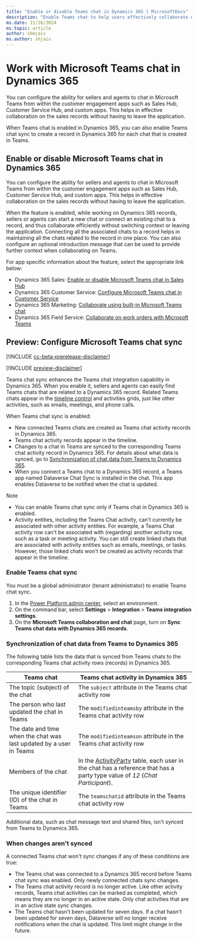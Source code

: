 ```yaml
---
title: "Enable or disable Teams chat in Dynamics 365 | MicrosoftDocs"
description: "Enable Teams chat to help users effectively collaborate on their Dynamics 365 customer engagement records without having to leave the application."
ms.date: 11/26/2024
ms.topic: article
author: sbmjais
ms.author: shjais
---
```


# Work with Microsoft Teams chat in Dynamics 365

You can configure the ability for sellers and agents to chat in Microsoft Teams from within the customer engagement apps such as Sales Hub, Customer Service Hub, and custom apps. This helps in effective collaboration on the sales records without having to leave the application. 

When Teams chat is enabled in Dynamics 365, you can also enable Teams chat sync to create a record in Dynamics 365 for each chat that is created in Teams.

## Enable or disable Microsoft Teams chat in Dynamics 365

You can configure the ability for sellers and agents to chat in Microsoft Teams from within the customer engagement apps such as Sales Hub, Customer Service Hub, and custom apps. This helps in effective collaboration on the sales records without having to leave the application.

When the feature is enabled, while working on Dynamics 365 records, sellers or agents can start a new chat or connect an existing chat to a record, and thus collaborate efficiently without switching context or leaving the application. Connecting all the associated chats to a record helps in maintaining all the chats related to the record in one place. You can also configure an optional introduction message that can be used to provide further context when collaborating on Teams.

For app specific information about the feature, select the appropriate link below:

- Dynamics 365 Sales: [Enable or disable Microsoft Teams chat in Sales Hub](../sales/teams-integration/enable-teams-chat.md)
- Dynamics 365 Customer Service: [Configure Microsoft Teams chat in Customer Service](../customer-service/configure-teams-chat.md)
- Dynamics 365 Marketing: [Collaborate using built-in Microsoft Teams chat](../marketing/teams-chat.md)
- Dynamics 365 Field Service: [Collaborate on work orders with Microsoft Teams](../field-service/field-service-teams-collaboration.md)

## Preview: Configure Microsoft Teams chat sync

[!INCLUDE [cc-beta-prerelease-disclaimer](../includes/cc-beta-prerelease-disclaimer.md)]

[!INCLUDE [preview-disclaimer](../includes/preview-disclaimer.md)]

Teams chat sync enhances the Teams chat integration capability in Dynamics 365. When you enable it, sellers and agents can easily find Teams chats that are related to a Dynamics 365 record. Related Teams chats appear in the [timeline control](/power-apps/maker/model-driven-apps/set-up-timeline-control) and activities grids, just like other activities, such as emails, meetings, and phone calls.

When Teams chat sync is enabled:

- New connected Teams chats are created as Teams chat activity records in Dynamics 365.
- Teams chat activity records appear in the timeline.
- Changes to a chat in Teams are synced to the corresponding Teams chat activity record in Dynamics 365. For details about what data is synced, go to [Synchronization of chat data from Teams to Dynamics 365](#synchronization-of-chat-data-from-teams-to-dynamics-365).
- When you connect a Teams chat to a Dynamics 365 record, a Teams app named Dataverse Chat Sync is installed in the chat. This app enables Dataverse to be notified when the chat is updated.

> [!NOTE]
> - You can enable Teams chat sync only if Teams chat in Dynamics 365 is enabled.
> - Activity entities, including the Teams Chat activity, can't currently be associated with other activity entities. For example, a Teams Chat activity row can't be associated with (regarding) another activity row, such as a task or meeting activity. You can still create linked chats that are associated with activity entities such as emails, meetings, or tasks. However, those linked chats won't be created as activity records that appear in the timeline.

### Enable Teams chat sync

You must be a global administrator (tenant administrator) to enable Teams chat sync.

1. In the [Power Platform admin center](https://admin.powerplatform.microsoft.com/), select an environment.
2. On the command bar, select **Settings** \> **Integration** \> **Teams integration settings**.
3. On the **Microsoft Teams collaboration and chat** page, turn on **Sync Teams chat data with Dynamics 365 records**.

### Synchronization of chat data from Teams to Dynamics 365

The following table lists the data that is synced from Teams chats to the corresponding Teams chat activity rows (records) in Dynamics 365.

| Teams chat | Teams chat activity in Dynamics 365 |
|------------|-------------------------------------|
| The topic (subject) of the chat | The `subject` attribute in the Teams chat activity row |
| The person who last updated the chat in Teams | The `modifiedinteamsby` attribute in the Teams chat activity row |
| The date and time when the chat was last updated by a user in Teams | The `modifiedinteamson` attribute in the Teams chat activity row |
| Members of the chat | In the [ActivityParty](/power-apps/developer/data-platform/activityparty-entity) table, each user in the chat has a reference that has a party type value of *12* (*Chat Participant*). |
| The unique identifier (ID) of the chat in Teams | The `teamschatid` attribute in the Teams chat activity row |

Additional data, such as chat message text and shared files, isn't synced from Teams to Dynamics 365.

### When changes aren't synced

A connected Teams chat won't sync changes if any of these conditions are true:

- The Teams chat was connected to a Dynamics 365 record before Teams chat sync was enabled. Only newly connected chats sync changes.
- The Teams chat activity record is no longer active. Like other activity records, Teams chat activities can be marked as completed, which means they are no longer in an active state. Only chat activities that are in an active state sync changes.
- The Teams chat hasn't been updated for seven days. If a chat hasn't been updated for seven days, Dataverse will no longer receive notifications when the chat is updated. This limit might change in the future.
